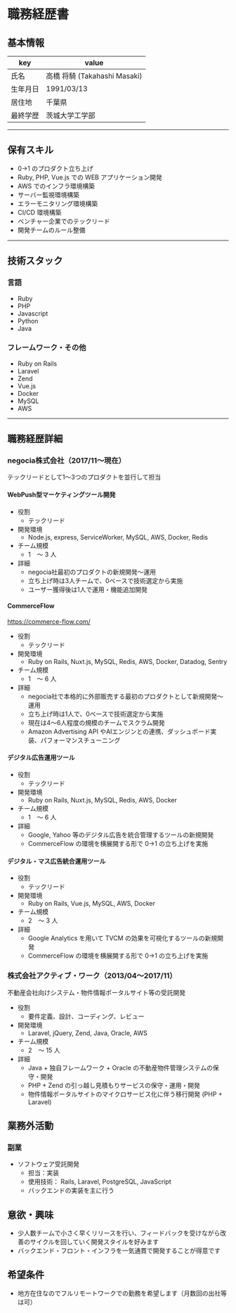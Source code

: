 # 職務経歴書

## 基本情報

|key|value|
|---|---|
|氏名|高橋 将騎 (Takahashi Masaki)|
|生年月日|1991/03/13|
|居住地|千葉県|
|最終学歴|茨城大学工学部|

---

## 保有スキル

- 0→1 のプロダクト立ち上げ
- Ruby, PHP, Vue.js での WEB アプリケーション開発
- AWS でのインフラ環境構築
- サーバー監視環境構築
- エラーモニタリング環境構築
- CI/CD 環境構築
- ベンチャー企業でのテックリード
- 開発チームのルール整備

---

## 技術スタック

### 言語

- Ruby
- PHP
- Javascript
- Python
- Java

### フレームワーク・その他

- Ruby on Rails
- Laravel
- Zend
- Vue.js
- Docker
- MySQL
- AWS

---

## 職務経歴詳細

### negocia株式会社（2017/11〜現在）

テックリードとして1〜3つのプロダクトを並行して担当

#### WebPush型マーケティングツール開発

- 役割
  - テックリード
- 開発環境
  - Node.js, express, ServiceWorker, MySQL, AWS, Docker, Redis
- チーム規模
  - 1　〜 3 人
- 詳細
  - negocia社最初のプロダクトの新規開発〜運用
  - 立ち上げ時は3人チームで、0ベースで技術選定から実施
  - ユーザー獲得後は1人で運用・機能追加開発

#### CommerceFlow

https://commerce-flow.com/

- 役割
  - テックリード
- 開発環境
  - Ruby on Rails, Nuxt.js, MySQL, Redis, AWS, Docker, Datadog, Sentry
- チーム規模
  - 1　〜 6 人
- 詳細
  - negocia社で本格的に外部販売する最初のプロダクトとして新規開発〜運用
  - 立ち上げ時は1人で、0ベースで技術選定から実施
  - 現在は4〜6人程度の規模のチームでスクラム開発
  - Amazon Advertising API やAIエンジンとの連携、ダッシュボード実装、パフォーマンスチューニング

#### デジタル広告運用ツール

- 役割
  - テックリード
- 開発環境
  - Ruby on Rails, Nuxt.js, MySQL, Redis, AWS, Docker
- チーム規模
  - 1　〜 6 人
- 詳細
  - Google, Yahoo 等のデジタル広告を統合管理するツールの新規開発
  - CommerceFlow の環境を横展開する形で 0→1 の立ち上げを実施

#### デジタル・マス広告統合運用ツール

- 役割
  - テックリード
- 開発環境
  - Ruby on Rails, Vue.js, MySQL, AWS, Docker
- チーム規模
  - 2　〜 3 人
- 詳細
  - Google Analytics を用いて TVCM の効果を可視化するツールの新規開発
  - CommerceFlow の環境を横展開する形で 0→1 の立ち上げを実施

### 株式会社アクティブ・ワーク（2013/04〜2017/11）

不動産会社向けシステム・物件情報ポータルサイト等の受託開発

- 役割
  - 要件定義、設計、コーディング、レビュー
- 開発環境
  - Laravel, jQuery, Zend, Java, Oracle, AWS
- チーム規模
  - 2　〜 15 人
- 詳細
  - Java + 独自フレームワーク + Oracle の不動産物件管理システムの保守・開発
  - PHP + Zend の引っ越し見積もりサービスの保守・運用・開発
  - 物件情報ポータルサイトのマイクロサービス化に伴う移行開発 (PHP + Laravel)

## 業務外活動

### 副業

- ソフトウェア受託開発
  - 担当：実装
  - 使用技術： Rails, Laravel, PostgreSQL, JavaScript
  - バックエンドの実装を主に行う

## 意欲・興味

- 少人数チームで小さく早くリリースを行い、フィードバックを受けながら改善のサイクルを回していく開発スタイルを好みます
- バックエンド・フロント・インフラを一気通貫で開発することが得意です

## 希望条件

- 地方在住なのでフルリモートワークでの勤務を希望します（月数回の出社等は可）
